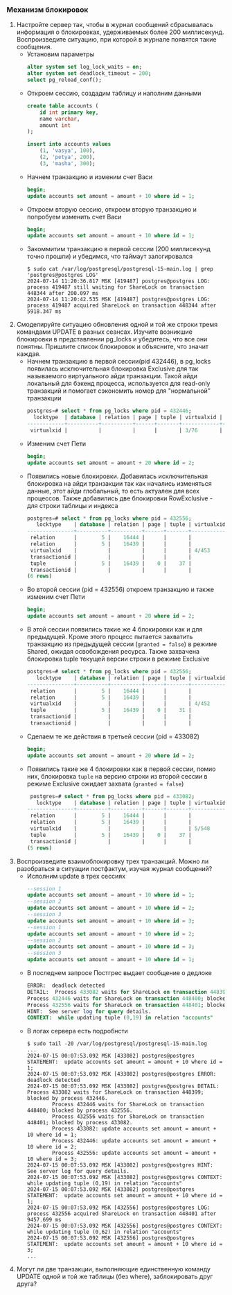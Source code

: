 ### Механизм блокировок

1. Настройте сервер так, чтобы в журнал сообщений сбрасывалась информация о блокировках, удерживаемых
более 200 миллисекунд. Воспроизведите ситуацию, при которой в журнале появятся такие сообщения.
    - Установим параметры
        ```sql
        alter system set log_lock_waits = on;
        alter system set deadlock_timeout = 200;
        select pg_reload_conf();
        ```
    - Откроем сессию, создадим таблицу и наполним данными
        ```sql
        create table accounts (
            id int primary key,
            name varchar,
            amount int
        );

        insert into accounts values
            (1, 'vasya', 100),
            (2, 'petya', 200),
            (3, 'masha', 300);
        ```
    - Начнем транзакцию и изменим счет Васи
        ```sql
        begin;
        update accounts set amount = amount + 10 where id = 1;
        ```
    - Откроем вторую сессию, откроем вторую транзакцию и попробуем изменить счет Васи
        ```sql
        begin;
        update accounts set amount = amount + 10 where id = 1;
        ```
    - Закоммитим транзакцию в первой сессии (200 миллисекунд точно прошли) и убедимся, что таймаут
    залогировался
        ```shell
        $ sudo cat /var/log/postgresql/postgresql-15-main.log | grep 'postgres@postgres LOG'
        2024-07-14 11:20:36.817 MSK [419487] postgres@postgres LOG:  process 419487 still waiting for ShareLock on transaction 448344 after 200.097 ms
        2024-07-14 11:20:42.535 MSK [419487] postgres@postgres LOG:  process 419487 acquired ShareLock on transaction 448344 after 5918.347 ms
        ```
2. Смоделируйте ситуацию обновления одной и той же строки тремя командами UPDATE в разных сеансах.
Изучите возникшие блокировки в представлении pg_locks и убедитесь, что все они понятны. Пришлите
список блокировок и объясните, что значит каждая.     
    - Начнем транзакцию в первой сессии(pid 432446), в pg_locks появилась исключительная блокировка 
    Exclusive для так называемого виртуального айди транзакции. Такой айди локальный для бэкенд 
    процесса, используется для read-only транзакций и помогает сэкономить номер для "нормальной" 
    транзакции
        ```sql
        postgres=# select * from pg_locks where pid = 432446;
          locktype  | database | relation | page | tuple | virtualxid | transactionid | classid | objid | objsubid | virtualtransaction |  pid   |     mode      | granted | fastpath | waitstart
        ------------+----------+----------+------+-------+------------+---------------+---------+-------+----------+--------------------+--------+---------------+---------+----------+-----------
         virtualxid |          |          |      |       | 3/76       |               |         |       |          | 3/76               | 432446 | ExclusiveLock | t       | t        |
        ```
    - Изменим счет Пети
        ```sql
        begin;
        update accounts set amount = amount + 20 where id = 2;
        ```
    - Появились новые блокировки. Добавилась исключительная блокировка на айди транзакции так как
    начались изменяться данные, этот айди глобальный, то есть актуален для всех процессов. Также
    добавились две блокировки RowExclusive - для строки таблицы и индекса
        ```sql
        postgres=# select * from pg_locks where pid = 432556;                                                                                                                                                                
           locktype    | database | relation | page | tuple | virtualxid | transactionid | classid | objid | objsubid | virtualtransaction |  pid   |       mode       | granted | fastpath |           waitstart            
        ---------------+----------+----------+------+-------+------------+---------------+---------+-------+----------+--------------------+--------+------------------+---------+----------+------------------------------- 
         relation      |        5 |    16444 |      |       |            |               |         |       |          | 4/453              | 432556 | RowExclusiveLock | t       | t        |                                
         relation      |        5 |    16439 |      |       |            |               |         |       |          | 4/453              | 432556 | RowExclusiveLock | t       | t        |                                
         virtualxid    |          |          |      |       | 4/453      |               |         |       |          | 4/453              | 432556 | ExclusiveLock    | t       | t        |                                
         transactionid |          |          |      |       |            |        448373 |         |       |          | 4/453              | 432556 | ExclusiveLock    | t       | f        |                                
         tuple         |        5 |    16439 |    0 |    37 |            |               |         |       |          | 4/453              | 432556 | ExclusiveLock    | t       | f        |                                
         transactionid |          |          |      |       |            |        448372 |         |       |          | 4/453              | 432556 | ShareLock        | f       | f        | 2024-07-14 22:06:02.503707+03  
        (6 rows)
    - Во второй сессии (pid = 432556) откроем транзакцию и также изменим счет Пети
        ```sql
        begin;
        update accounts set amount = amount + 20 where id = 2;
        ```
    - В этой сессии появились такие же 4 блокировки как и для предыдущей. Кроме этого процесс 
    пытается захватить транзакцию из предыдущей сессии (`granted = false`) в режиме Shared, ожидая 
    освобождения ресурса. Также захвачена блокировка tuple текущей версии строки в режиме Exclusive
        ```sql
        postgres=# select * from pg_locks where pid = 432556;                                                                                                                                                                
           locktype    | database | relation | page | tuple | virtualxid | transactionid | classid | objid | objsubid | virtualtransaction |  pid   |       mode       | granted | fastpath |           waitstart            
        ---------------+----------+----------+------+-------+------------+---------------+---------+-------+----------+--------------------+--------+------------------+---------+----------+------------------------------- 
         relation      |        5 |    16444 |      |       |            |               |         |       |          | 4/452              | 432556 | RowExclusiveLock | t       | t        |                                
         relation      |        5 |    16439 |      |       |            |               |         |       |          | 4/452              | 432556 | RowExclusiveLock | t       | t        |                                
         virtualxid    |          |          |      |       | 4/452      |               |         |       |          | 4/452              | 432556 | ExclusiveLock    | t       | t        |                                
         tuple         |        5 |    16439 |    0 |    31 |            |               |         |       |          | 4/452              | 432556 | ExclusiveLock    | t       | f        |                                
         transactionid |          |          |      |       |            |        448369 |         |       |          | 4/452              | 432556 | ExclusiveLock    | t       | f        |                                
         transactionid |          |          |      |       |            |        448368 |         |       |          | 4/452              | 432556 | ShareLock        | f       | f        | 2024-07-14 22:01:19.138083+03  
        ```
    - Сделаем те же дейcтвия в третьей сессии (pid = 433082)
        ```sql
        begin;
        update accounts set amount = amount + 20 where id = 2;
        ```
    - Появились такие же 4 блокировки как в первой сессии, помио них, блокировка `tuple` на версию
    строки из второй сессии в режиме Exclusive ожидает захвата (`granted = false`)
        ```sql
         postgres=# select * from pg_locks where pid = 433082;                                                                                                                                                                
           locktype    | database | relation | page | tuple | virtualxid | transactionid | classid | objid | objsubid | virtualtransaction |  pid   |       mode       | granted | fastpath |           waitstart            
        ---------------+----------+----------+------+-------+------------+---------------+---------+-------+----------+--------------------+--------+------------------+---------+----------+------------------------------- 
         relation      |        5 |    16444 |      |       |            |               |         |       |          | 5/548              | 433082 | RowExclusiveLock | t       | t        |                                
         relation      |        5 |    16439 |      |       |            |               |         |       |          | 5/548              | 433082 | RowExclusiveLock | t       | t        |                                
         virtualxid    |          |          |      |       | 5/548      |               |         |       |          | 5/548              | 433082 | ExclusiveLock    | t       | t        |                                
         tuple         |        5 |    16439 |    0 |    37 |            |               |         |       |          | 5/548              | 433082 | ExclusiveLock    | f       | f        | 2024-07-14 22:07:13.411769+03  
         transactionid |          |          |      |       |            |        448374 |         |       |          | 5/548              | 433082 | ExclusiveLock    | t       | f        |                                
        (5 rows)
        ```
3. Воспроизведите взаимоблокировку трех транзакций. Можно ли разобраться в ситуации постфактум, 
изучая журнал сообщений?
    - Исполним update в трех сессиях
        ```sql
        --session 1
        update accounts set amount = amount + 10 where id = 1;
        --session 2
        update accounts set amount = amount + 10 where id = 2;
        --session 3
        update accounts set amount = amount + 10 where id = 3;
        --session 1
        update accounts set amount = amount + 10 where id = 2;
        --session 2
        update accounts set amount = amount + 10 where id = 3;
        --session 3
        update accounts set amount = amount + 10 where id = 1;
        ```
    - В последнем запросе Постгрес выдает сообщение о дедлоке
        ```sql
        ERROR:  deadlock detected
        DETAIL:  Process 433082 waits for ShareLock on transaction 448399; blocked by process 432446.
        Process 432446 waits for ShareLock on transaction 448400; blocked by process 432556.
        Process 432556 waits for ShareLock on transaction 448401; blocked by process 433082.
        HINT:  See server log for query details.
        CONTEXT:  while updating tuple (0,19) in relation "accounts"
        ```
    - В логах сервера есть подробнсти
        ```shell
        $ sudo tail -20 /var/log/postgresql/postgresql-15-main.log
        ...
        2024-07-15 00:07:53.092 MSK [433082] postgres@postgres STATEMENT:  update accounts set amount = amount + 10 where id = 1;
        2024-07-15 00:07:53.092 MSK [433082] postgres@postgres ERROR:  deadlock detected
        2024-07-15 00:07:53.092 MSK [433082] postgres@postgres DETAIL:  Process 433082 waits for ShareLock on transaction 448399; blocked by process 432446.
                Process 432446 waits for ShareLock on transaction 448400; blocked by process 432556.
                Process 432556 waits for ShareLock on transaction 448401; blocked by process 433082.
                Process 433082: update accounts set amount = amount + 10 where id = 1;
                Process 432446: update accounts set amount = amount + 10 where id = 2;
                Process 432556: update accounts set amount = amount + 10 where id = 3;
        2024-07-15 00:07:53.092 MSK [433082] postgres@postgres HINT:  See server log for query details.
        2024-07-15 00:07:53.092 MSK [433082] postgres@postgres CONTEXT:  while updating tuple (0,19) in relation "accounts"
        2024-07-15 00:07:53.092 MSK [433082] postgres@postgres STATEMENT:  update accounts set amount = amount + 10 where id = 1;
        2024-07-15 00:07:53.092 MSK [432556] postgres@postgres LOG:  process 432556 acquired ShareLock on transaction 448401 after 9457.699 ms
        2024-07-15 00:07:53.092 MSK [432556] postgres@postgres CONTEXT:  while updating tuple (0,62) in relation "accounts"
        2024-07-15 00:07:53.092 MSK [432556] postgres@postgres STATEMENT:  update accounts set amount = amount + 10 where id = 3;
        ...
        ```
4. Могут ли две транзакции, выполняющие единственную команду UPDATE одной и той же таблицы 
(без where), заблокировать друг друга?


